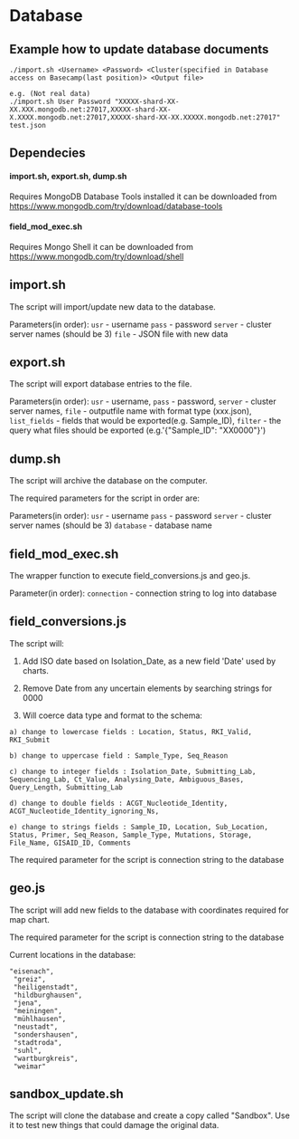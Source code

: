 # Database
## Example how to update database documents 
```
./import.sh <Username> <Password> <Cluster(specified in Database access on Basecamp(last position)> <Output file>

e.g. (Not real data)
./import.sh User Password "XXXXX-shard-XX-XX.XXX.mongodb.net:27017,XXXXX-shard-XX-X.XXXX.mongodb.net:27017,XXXXX-shard-XX-XX.XXXXX.mongodb.net:27017" test.json

```

## Dependecies 
#### import.sh, export.sh, dump.sh
Requires MongoDB Database Tools installed it can be downloaded from https://www.mongodb.com/try/download/database-tools

#### field_mod_exec.sh 
Requires Mongo Shell it can be downloaded from https://www.mongodb.com/try/download/shell

## import.sh
The script will import/update new data to the database. 

Parameters(in order): 
```usr``` - username 
```pass``` - password 
```server``` - cluster server names (should be 3)
```file``` - JSON file with new data


## export.sh
The script will export database entries to the file.

Parameters(in order): 
```usr``` - username, 
```pass``` - password, 
```server``` - cluster server names, 
```file``` - outputfile name with format type (xxx.json), 
```list_fields``` - fields that would be exported(e.g. Sample_ID), 
```filter``` - the query what files should be exported (e.g.'{"Sample_ID": "XX0000"}')


## dump.sh
The script will archive the database on the computer. 

The required parameters for the script in order are: 

Parameters(in order): 
```usr``` - username 
```pass``` - password 
```server``` - cluster server names (should be 3)
```database``` - database name

## field_mod_exec.sh
The wrapper function to execute field_conversions.js and geo.js. 

Parameter(in order): 
```connection``` - connection string to log into database

## field_conversions.js
The script will:

1. Add ISO date based on Isolation_Date, as a new field 'Date' used by charts. 

2. Remove Date from any uncertain elements by searching strings for 0000 

3. Will coerce data type and format to the schema:
```
a) change to lowercase fields : Location, Status, RKI_Valid, RKI_Submit

b) change to uppercase field : Sample_Type, Seq_Reason 

c) change to integer fields : Isolation_Date, Submitting_Lab, Sequencing_Lab, Ct_Value, Analysing_Date, Ambiguous_Bases, Query_Length, Submitting_Lab

d) change to double fields : ACGT_Nucleotide_Identity, ACGT_Nucleotide_Identity_ignoring_Ns,

e) change to strings fields : Sample_ID, Location, Sub_Location, Status, Primer, Seq_Reason, Sample_Type, Mutations, Storage, File_Name, GISAID_ID, Comments
```
The required parameter for the script is connection string to the database

## geo.js
The script will add new fields to the database with coordinates required for map chart. 

The required parameter for the script is connection string to the database

Current locations in the database:
   
    "eisenach",
  	 "greiz",
  	 "heiligenstadt",
  	 "hildburghausen",
  	 "jena",
  	 "meiningen",
  	 "mühlhausen",
  	 "neustadt",
  	 "sondershausen",
  	 "stadtroda",
  	 "suhl",
  	 "wartburgkreis",
  	 "weimar"

## sandbox_update.sh 
The script will clone the database and create a copy called "Sandbox". Use it to test new things that could damage the original data.
